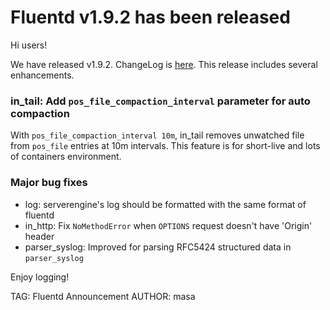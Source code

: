 # Fluentd v1.9.2 has been released

Hi users!

We have released v1.9.2. ChangeLog is [here](https://github.com/fluent/fluentd/blob/master/CHANGELOG.md).
This release includes several enhancements.

### in_tail: Add `pos_file_compaction_interval` parameter for auto compaction

With `pos_file_compaction_interval 10m`, in_tail removes unwatched file from `pos_file` entries
at 10m intervals. This feature is for short-live and lots of containers environment.

### Major bug fixes

- log: serverengine's log should be formatted with the same format of fluentd
- in_http: Fix `NoMethodError` when `OPTIONS` request doesn't have 'Origin' header
- parser_syslog: Improved for parsing RFC5424 structured data in `parser_syslog`

Enjoy logging!


TAG: Fluentd Announcement
AUTHOR: masa
